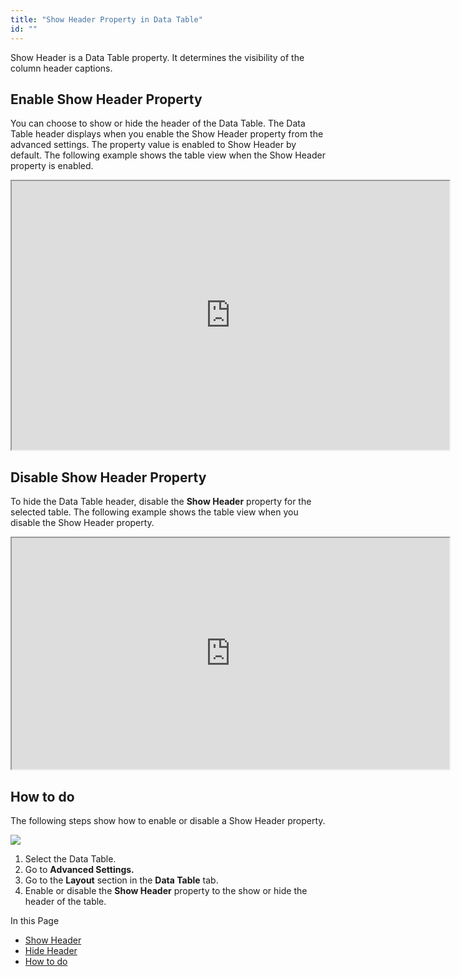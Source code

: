 ```yaml
---
title: "Show Header Property in Data Table"
id: ""
---
```


Show Header is a Data Table property. It determines the visibility of the column header captions.

## Enable Show Header Property

You can choose to show or hide the header of the Data Table. The Data Table header displays when you enable the Show Header property from the advanced settings. The property value is enabled to Show Header by default. The following example shows the table view when the Show Header property is enabled.

<iframe width="700" height="430px" src="https://pkrx62r83pn7.cloud.wavemakeronline.com/DataTables/#/Show_Header"></iframe>

## Disable Show Header Property

To hide the Data Table header, disable the **Show Header** property for the selected table. The following example shows the table view when you disable the Show Header property.

<iframe width="700" height="370px" src="https://pkrx62r83pn7.cloud.wavemakeronline.com/DataTables/#/HidePageHeader"></iframe>

## How to do

The following steps show how to enable or disable a Show Header property.

![](https://www.wavemaker.com../assets/ShowHideHeader.gif)

1. Select the Data Table.
2. Go to **Advanced Settings.**
3. Go to the **Layout** section in the **Data Table** tab.
4. Enable or disable the **Show Header** property to the show or hide the header of the table.

In this Page

- [Show Header](#show-header)
- [Hide Header](#hide-header)
- [How to do](#how-to)

